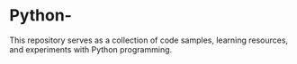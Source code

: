 # Python-
 This repository serves as a collection of code samples, learning resources, and experiments with Python programming.
